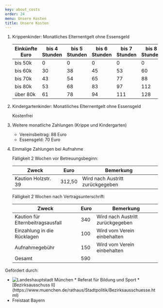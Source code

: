```yaml
---
key: about_costs
order: 24
menu: Unsere Kosten
title: Unsere Kosten
---
```

1. Krippenkinder: Monatliches Elternentgelt ohne Essensgeld

   Einkünfte Euro | bis 4 Stunden | bis 5 Stunden | bis 6 Stunden | bis 7 Stunden | bis 8 Stunden 
   ---------------|---------------|---------------|---------------|---------------|---------------
   bis 50k        | 0             | 0             | 0             | 0             | 0
   bis 60k        | 30            | 38            | 45            | 53            | 60
   bis 70k        | 43            | 54            | 65            | 77            | 88
   bis 80k        | 53            | 68            | 83            | 97            | 112
   über 80k       | 61            | 78            | 94            | 111           | 128

2. Kindergartenkinder: Monatiliches Elternentgelt ohne Essensgeld
 
   Kostenfrei

3. Weitere monatliche Zahlungen (Krippe und Kindergarten)

   * Vereinsbeitrag: 88 Euro
   * Essensgeld: 70 Euro

4. Einmalige Zahlungen bei Aufnahme

   Fälligkeit 2 Wochen vor Betreuungsbeginn:

   Zweck                             | Euro   | Bemerkung                        
   ----------------------------------|--------|----------------------------------
   Kaution Holzstr. 39               | 312,50 | Wird nach Austritt zurückgegeben 

   Fälligkeit 2 Wochen nach Vertragsunterschrift:

   Zweck                             | Euro   | Bemerkung                        
   ----------------------------------|--------|----------------------------------
   Kaution für Elternbeitragsausfall | 340    | Wird nach Austritt zurückgegeben 
   Einzahlung in die Rücklagen       | 100    | Wird vom Verein einbehalten      
   Aufnahmegebühr                    | 150    | Wird vom Verein einbehalten      
   Gesamt                            | 590    | &nbsp;                                 


Gefördert durch:

* <img src="img/landeshauptstadt_muenchen.gif" alt="Landeshauptstadt München"/>
  * Referat für Bildung und Sport
  * [Bezirksausschuss II](https://www.muenchen.de/rathaus/Stadtpolitik/Bezirksausschuesse.html)
* Freistaat Bayern
